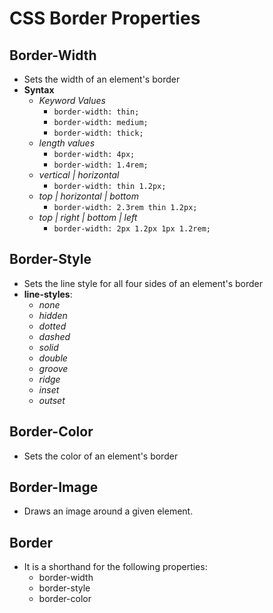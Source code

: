 # CSS Border Properties

## Border-Width

- Sets the width of an element's border
- **Syntax**
  - *Keyword Values*
    - `border-width: thin;`
    - `border-width: medium;`
    - `border-width: thick;`
  - *length values*
    - `border-width: 4px;`
    - `border-width: 1.4rem;`
  - *vertical | horizontal*
    - `border-width: thin 1.2px;`
  - *top | horizontal | bottom*
    - `border-width: 2.3rem thin 1.2px;`
  - *top | right | bottom | left*
    - `border-width: 2px 1.2px 1px 1.2rem;`

## Border-Style

- Sets the line style for all four sides of an element's border
- **line-styles**:
  - *none*
  - *hidden*
  - *dotted*
  - *dashed*
  - *solid*
  - *double*
  - *groove*
  - *ridge*
  - *inset*
  - *outset*

## Border-Color

- Sets the color of an element's border

## Border-Image

- Draws an image around a given element.

## Border

- It is a shorthand for the following properties:
  - border-width
  - border-style
  - border-color
